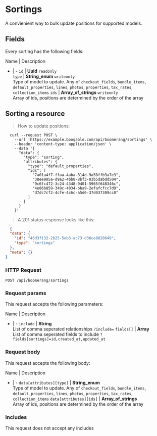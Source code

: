 # Sortings

A convienient way to bulk update positions for supported models.

## Fields
Every sorting has the following fields:

Name | Description
- | -
`id` | **Uuid** `readonly`<br>
`type` | **String_enum** `writeonly`<br>Type of model to update. Any of `checkout_fields`, `bundle_items`, `default_properties`, `lines`, `photos`, `properties`, `tax_rates`, `collection_items`
`ids` | **Array_of_strings** `writeonly`<br>Array of ids, positions are determined by the order of the array


## Sorting a resource



> How to update positions:

```shell
  curl --request POST \
    --url 'https://example.booqable.com/api/boomerang/sortings' \
    --header 'content-type: application/json' \
    --data '{
      "data": {
        "type": "sorting",
        "attributes": {
          "type": "default_properties",
          "ids": [
            "7a01a4f7-ffaa-4aba-814d-9a58ffb3a7e3",
            "38ee905a-d9a2-4bb8-8bf3-03b5dabdd504",
            "9c6fc472-3c24-4348-9401-5965f648346c",
            "4e86b859-349c-4034-bba9-2efafcfcc7d9",
            "d7dc7cf2-4cfe-4c6c-a5d6-37d037309cc0"
          ]
        }
      }
    }'
```

> A 201 status response looks like this:

```json
  {
  "data": {
    "id": "46d3f132-2b25-5eb3-ac73-d36ce8820649",
    "type": "sortings"
  },
  "meta": {}
}
```

### HTTP Request

`POST /api/boomerang/sortings`

### Request params

This request accepts the following parameters:

Name | Description
- | -
`include` | **String** <br>List of comma seperated relationships `?include=`
`fields[]` | **Array** <br>List of comma seperated fields to include `?fields[sortings]=id,created_at,updated_at`


### Request body

This request accepts the following body:

Name | Description
- | -
`data[attributes][type]` | **String_enum** <br>Type of model to update. Any of `checkout_fields`, `bundle_items`, `default_properties`, `lines`, `photos`, `properties`, `tax_rates`, `collection_items`
`data[attributes][ids]` | **Array_of_strings** <br>Array of ids, positions are determined by the order of the array


### Includes

This request does not accept any includes